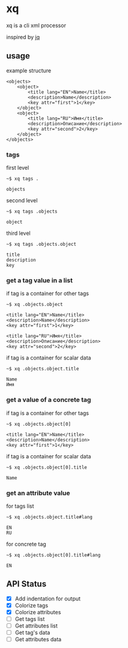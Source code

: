 # xq

xq is a cli xml processor

inspired by [jq](https://github.com/stedolan/jq)

## usage

example structure

    <objects>
        <object>
            <title lang="EN">Name</title>
            <description>Name</description>
            <key attr="first">1</key>
        </object>
        <object>
            <title lang="RU">Имя</title>
            <description>Описание</description>
            <key attr="second">2</key>
        </object>
    </objects>

### tags

first level

    ~$ xq tags .

    objects

second level

    ~$ xq tags .objects

    object

third level

    ~$ xq tags .objects.object

    title
    description
    key

### get a tag value in a list

if tag is a container for other tags

    ~$ xq .objects.object

    <title lang="EN">Name</title>
    <description>Name</description>
    <key attr="first">1</key>

    <title lang="RU">Имя</title>
    <description>Описание</description>
    <key attr="second">2</key>


if tag is a container for scalar data

    ~$ xq .objects.object.title

    Name
    Имя

### get a value of a concrete tag 


if tag is a container for other tags

    ~$ xq .objects.object[0]

    <title lang="EN">Name</title>
    <description>Name</description>
    <key attr="first">1</key>

if tag is a container for scalar data

    ~$ xq .objects.object[0].title

    Name

### get an attribute value

for tags list

    ~$ xq .objects.object.title#lang

    EN
    RU

for concrete tag

    ~$ xq .objects.object[0].title#lang

    EN

## API Status

- [x] Add indentation for output
- [x] Colorize tags
- [x] Colorize attributes
- [ ] Get tags list
- [ ] Get attributes list
- [ ] Get tag's data
- [ ] Get attributes data